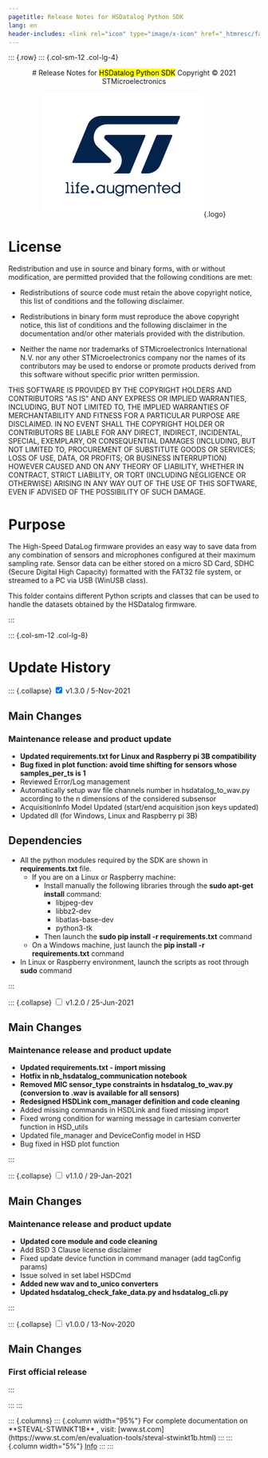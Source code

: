 ```yaml
---
pagetitle: Release Notes for HSDatalog Python SDK 
lang: en
header-includes: <link rel="icon" type="image/x-icon" href="_htmresc/favicon.png" />
---
```


::: {.row}
::: {.col-sm-12 .col-lg-4}

<center> 
# Release Notes for <mark>HSDatalog Python SDK</mark> 
Copyright &copy; 2021 STMicroelectronics
    
[![ST logo](_htmresc/st_logo_2020.png)](https://www.st.com){.logo}
</center>

# License

Redistribution and use in source and binary forms, with or without modification, are permitted provided that the following conditions are met:

- Redistributions of source code must retain the above copyright notice, this list of conditions and the following disclaimer.

- Redistributions in binary form must reproduce the above copyright notice, this list of conditions and the following disclaimer in the documentation and/or other materials provided with the distribution.

- Neither the name nor trademarks of STMicroelectronics International N.V. nor any other STMicroelectronics company nor the names of its contributors may be used to endorse or promote products derived from this software without specific prior written permission.

THIS SOFTWARE IS PROVIDED BY THE COPYRIGHT HOLDERS AND CONTRIBUTORS "AS IS" AND ANY EXPRESS OR IMPLIED WARRANTIES, INCLUDING, BUT NOT LIMITED TO, THE IMPLIED WARRANTIES OF MERCHANTABILITY AND FITNESS FOR A PARTICULAR PURPOSE ARE DISCLAIMED. IN NO EVENT SHALL THE COPYRIGHT HOLDER OR CONTRIBUTORS BE LIABLE FOR ANY DIRECT, INDIRECT, INCIDENTAL, SPECIAL, EXEMPLARY, OR CONSEQUENTIAL DAMAGES (INCLUDING, BUT NOT LIMITED TO, PROCUREMENT OF SUBSTITUTE GOODS OR SERVICES; LOSS OF USE, DATA, OR PROFITS; OR BUSINESS INTERRUPTION) HOWEVER CAUSED AND ON ANY THEORY OF LIABILITY, WHETHER IN CONTRACT, STRICT LIABILITY, OR TORT (INCLUDING NEGLIGENCE OR OTHERWISE) ARISING IN ANY WAY OUT OF THE USE OF THIS SOFTWARE, EVEN IF ADVISED OF THE POSSIBILITY OF SUCH DAMAGE.

# Purpose

The High-Speed DataLog firmware provides an easy way to save data from any combination 
of sensors and microphones configured at their maximum sampling rate.
Sensor data can be either stored on a micro SD Card, SDHC (Secure Digital High Capacity) 
formatted with the FAT32 file system, or streamed to a PC via USB (WinUSB class).

This folder contains different Python scripts and classes that can be used to handle
the datasets obtained by the HSDatalog firmware.

:::

::: {.col-sm-12 .col-lg-8}
# Update History

::: {.collapse}
<input type="checkbox" id="collapse-section6" checked aria-hidden="true">
<label for="collapse-section6" aria-hidden="true">v1.3.0 / 5-Nov-2021</label>
<div>

## Main Changes

### Maintenance release and product update

- **Updated requirements.txt for Linux and Raspberry pi 3B compatibility**
- **Bug fixed in plot function: avoid time shifting for sensors whose samples_per_ts is 1**
- Reviewed Error/Log management
- Automatically setup wav file channels number in hsdatalog_to_wav.py according to the n dimensions of the considered subsensor
- AcquisitionInfo Model Updated (start/end acquisition json keys updated)
- Updated dll (for Windows, Linux and Raspberry pi 3B)

## Dependencies

- All the python modules required by the SDK are shown in **requirements.txt** file.
  - If you are on a Linux or Raspberry machine: 
    - Install manually the following libraries through the **sudo apt-get install** command:
      - libjpeg-dev
      - libbz2-dev
      - libatlas-base-dev
      - python3-tk
    - Then launch the **sudo pip install -r requirements.txt** command  
  - On a Windows machine, just launch the **pip install -r requirements.txt** command
- In Linux or Raspberry environment, launch the scripts as root through **sudo** command

</div>
:::

::: {.collapse}
<input type="checkbox" id="collapse-section5" aria-hidden="true">
<label for="collapse-section5" aria-hidden="true">v1.2.0 / 25-Jun-2021</label>
<div>

## Main Changes

### Maintenance release and product update

- **Updated requirements.txt - import missing**
- **Hotfix in nb_hsdatalog_communication notebook**
- **Removed MIC sensor_type constraints in hsdatalog_to_wav.py (conversion to .wav is available for all sensors)**
- **Redesigned HSDLink com_manager definition and code cleaning**
- Added missing commands in HSDLink and fixed missing import
- Fixed wrong condition for warning message in cartesiam converter function in HSD_utils
- Updated file_manager and DeviceConfig model in HSD
- Bug fixed in HSD plot function 


</div>
:::

::: {.collapse}
<input type="checkbox" id="collapse-section4" aria-hidden="true">
<label for="collapse-section4" aria-hidden="true">v1.1.0 / 29-Jan-2021</label>
<div>

## Main Changes

### Maintenance release and product update

- **Updated core module and code cleaning**
- Add BSD 3 Clause license disclaimer
- Fixed update device function in command manager (add tagConfig params)
- Issue solved in set label HSDCmd
- **Added new wav and to_unico converters**
- **Updated hsdatalog_check_fake_data.py and hsdatalog_cli.py**


</div>
:::

::: {.collapse}
<input type="checkbox" id="collapse-section3" aria-hidden="true">
<label for="collapse-section3" aria-hidden="true">v1.0.0 / 13-Nov-2020</label>
<div>

## Main Changes

### First official release


</div>
:::

:::
:::

<footer class="sticky">
::: {.columns}
::: {.column width="95%"}
For complete documentation on **STEVAL-STWINKT1B** ,
visit: [www.st.com](https://www.st.com/en/evaluation-tools/steval-stwinkt1b.html)
:::
::: {.column width="5%"}
<abbr title="Based on template cx566953 version 2.0">Info</abbr>
:::
:::
</footer>
